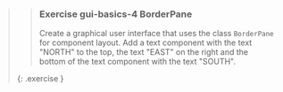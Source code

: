 >> ### Exercise gui-basics-4 BorderPane
>>
>>Create a graphical user interface that uses the class `BorderPane` for component layout. Add a text component with the text  "NORTH" to the top, the text "EAST" on the right and the bottom of the text component with the text "SOUTH".
>>
>{: .exercise }